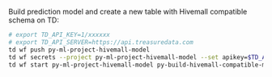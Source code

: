 Build prediction model and create a new table with Hivemall compatible schema on TD:

```sh
# export TD_API_KEY=1/xxxxxx
# export TD_API_SERVER=https://api.treasuredata.com
td wf push py-ml-project-hivemall-model
td wf secrets --project py-ml-project-hivemall-model --set apikey=$TD_API_KEY --set endpoint=$TD_API_SERVER
td wf start py-ml-project-hivemall-model py-build-hivemall-compatible-model --session now
```
